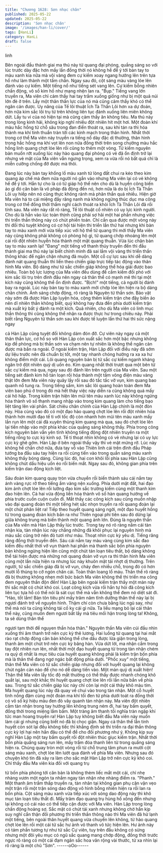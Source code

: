 ```yaml
---
title: "Chương 1628: Sơn nhạc chân"
published: 2025-05-22
updated: 2025-05-22
description: 'Sơn nhạc chân'
image: '/images/han-li/cover/'
tags: [HanLi]
category: HanLi
draft: false
---
```


linh

Bên ngoài đầu thánh giai ma thú này tử quang đại phóng, quầng
sáng so với lúc trước dày đặc hơn mấy lần đồng thời nó không hề
để ý tới bàn tay to màu xanh kia nữa mà vội vàng đem cự kiếm
xoay ngang hướng lên trên tựa hồ như làm thành một tấm chắn.
Ngay sau đó, cột sáng màu vàng lóe lên đánh vào cự kiếm.
Một tiếng nổ như tiếng sét vang lên. Cự kiếm bỗng nhiên chấn
động, vô số kim hồ như mạng nhện lan ra.
"Bụp."
Tiếng vang lớn truyền ra, Ma viên chỉ cảm thấy hai tay trầm xuống
giống như bị một quả núi lớn đè ở trên. Lấy một thân thần lực của
nó mà cũng cảm thấy khó có thể ngăn cản được.
Uy năng của Tế lôi thuật Ích Tà Thần Lôi hơn xa dự đoán, hơn
nữa kim sắc lôi trụ từ trên không liên tục đánh xuống liên miên
không dứt. Lấy tu vi của nó hiện tại mà cũng cảm thấy ăn không
tiêu. Ma thú này trong lòng kinh hãi, không kịp nghĩ nhiều đột
nhiên hít một hơi. Một đoàn khí màu hắc hồng từ chỗ sâu trong
đan điền thoát ra, sau khi tán ra thì hóa thành ma khí tinh thuần
tràn tới các kinh mạch trong thân hình.
Nhất thời trong cơ thể Ma viên này truyền ra tiếng nổ dày đặc dị
thường, thân hình trong hắc hồng ma khí vọt lên non nửa đồng
thời trên song chưởng màu hắc hồng linh quang chợt lóe lên rồi
cũng to thêm một vòng. Tử kiếm nguyên bản muốn rớt xuống lúc
này hào quang đại phóng có vẻ đã ổn định trở lại nhưng vẻ mặt
của Ma viên vẫn ngưng trọng, xem ra vừa rồi nó bất quá chỉ là
miễn cưỡng chống đỡ được mà thôi.

Đang lúc này bàn tay khổng lồ màu xanh từ lòng đất chui ra kéo
theo kim quang áp chế mà đem nửa người nó gắn vào nhưng Ma
viên lại có vẻ không hề để ý tới. Hắn tự cho là có tử giáp hộ thể
nên cho dù là huyền công biến ảo gì đó căn bản là vô pháp đả
động đến nó, hơn nữa là do bị Ích Tà Thần Lôi uy hiếp nên nó
cũng thực không rảnh mà phân thần quá nhiều.
Hiện giờ Ma viên há to cái miệng đầy răng nanh mà không ngừng
thúc dục ma công trong cơ thể đồng thời thầm nghĩ cách thoát ra
khỏi Ích Tà Thần Lôi đã rồi tính sau. Ma viên này rất rõ ràng, Tế
lôi thuật cố nhiên có uy lực kinh người. Cho dù là hắn vào lúc
toàn thịnh cũng phải sợ hãi một hai phần nhưng việc thi triển thần
thông này có chút phiền toán. Chỉ cần qua được một vòng này thì
đối thủ tuyệt không có cơ hội tái hiện thi triển lần thứ hai nhưng
khi bàn tay to màu xanh mới vừa tiếp xúc với hộ thể tử quang thì
mới thấy Ma viên này cũng không phải không có phòng hộ gì, tử
quang chớp nhoáng lên một cái rồi đột nhiên huyễn hóa thành
một mặt quang thuẫn.
Vừa lúc chặn bàn tay to màu xanh lại! "Đang" một tiếng vỡ thanh
thúy truyền đến thì đầu thánh giai ma thú này lại biết chính mình
đã sai lầm vội vàng thi triển thần thông khác để ngăn chặn nhưng
đã muộn. Một cỗ cự lực sau khi dễ dàng đánh nát quang thuẫn thì
liền theo chiến giáp trực tiếp tác động vào thân hình Ma viên. Bộ
dáng như tử sắc chiến giáp không thể hóa giải được bao nhiêu.
Toàn bộ lực lượng của Ma viên đều dùng để cầm kiếm đối phó
với kim sắc lôi trụ trên đỉnh đầu nên ngay cả thân thể có mạnh mẽ
thì tại một kích này cũng không thể ổn định được.
"Bịch!" một tiếng, cả người bị đánh bay ra ngoài. Lúc này bàn tay
to màu xanh mới chớp lóe lên hiện ra bộ dáng chân chính. Ánh
sáng chớp động, rõ ràng là Nguyên từ thần sơn. Bảo vật này sớm
đã được Hàn Lập luyện hóa, cộng thêm kiếm trận che đậy biến
ảo nên dĩ nhiên thần không biết, quỷ không hay đưa đến phía
dưới kiếm trận mà xuất kỳ bất ý đánh ra một kích.
Quả nhiên, cho dù Ma viên có linh mục thần thông thì cũng không
thể nhận ra được thực hư trong chiêu này. Phải biết rằng Nguyên
từ thần sơn sau khi được tế luyện lần thứ hai thì sức nặng ngay

cả Hàn Lập cũng tuyệt đối không dám đón đỡ. Cự viên này ngay
cả một thân thần lực, cơ hồ so với Hàn Lập còn xuất sắc hơn một
bậc nhưng không kịp đề phòng mà bị thần sơn va chạm nên tự
nhiên là không thể ngăn cản được mà bắn ra ngoài. Ở ngoài kiếm
trận, Hàn Lập đối với điều này đã sớm dự liệu trước nên đã
chuẩn bị tốt, một tay nhanh chóng hướng ra xa xa hư không điểm
một cái.
Lôi quang nguyên bản bị tử sắc cự kiếm ngạnh kháng ngăn trở
đột nhiên quỷ dị uốn éo. Kim quang nhất thời trượt qua một bên
tử sắc cự kiếm mà qua, ngay sau đó đánh lên trên người của Ma
viên.
Sau một tiếng sét đánh kim hồ tán loạn rồi hóa thành một tấm
võng điện màu vàng thật lớn đem Ma viên này quây lấy rồi sau đó
tấc tấc vỡ vụn, kim quang bao quanh nổ tung ra. Trong tiếng sấm,
kim sắc lôi quang hoàn toàn đem Ma viên bao phủ ở trong đó mà
hết thảy việc này diễn ra cũng không quá mấy cái hô hấp.
Trong kiếm trận hiện lên mũi tên màu xanh lúc này không ngừng
hóa thành vô số thanh mang nhập vào trong kim quang làm cho
tiếng bạo liệt tăng lên vài phần. Sát chiêu chân chính của Hàn
Lập chính là một đòn này.
Hòa cùng vào đó có một đạo hào quang chợt lóe lên rồi đột nhiên
hóa thành hơn mười đạo tế ti với tốc độ còn nhanh hơn mũi tên
màu xanh mấy lần run lên một cái đã xuyên thủng kim quang mà
qua, sau đó chợt lóe lên lại tiến nhập vào một phía khác của
quầng sáng không thấy.
Phía trong công kích nguyên bản vẫn yên tĩnh không tiếng động
đột nhiên truyền ra một tiếng rống to cực kỳ kinh sợ. Tế ti thoạt
nhìn không có vẻ nhưng lại có uy lực cực kỳ ghê gớm. Hàn Lập ở
bên ngoài thấy vậy thì vẻ mặt mừng rỡ. Lúc này không hề chần
chờ nữa, đưa tay vỗ vào Thiên linh cái trên đỉnh đầu Pháp tướng
ba đầu sáu tay hiện ra rồi cùng tiến vào trong quần sáng màu
xanh không thấy bóng dáng. Cùng lúc đó, hai con khôi lỗi phía
sau Hàn Lập cũng không chút dấu hiệu uốn éo rồi biến mất.
Ngay sau đó, không gian phía trên kiếm trận dao động kịch liệt.

Sáu đoàn kim quang quay tròn vừa chuyển rồi biến thành sáu cái
nắm tay ánh vàng rực rỡ theo tiếng ầm vàng nện xuống. Phía
dưới mặt đất, hai đạo kim ảnh chợt lóe lên rồi lưỡng đạo kim sắc
trường kiếm cùng một thanh kim đao hiện lên. Cả hai vừa động
liền hóa thành vô số hàn quang hướng về phía trước cuồn cuộn
cuốn đi.
Mắt thấy các công kích sau cũng muốn nhập vào đại quang đoàn
thì một tiếng hét sắc nhọn truyền ra rồi quang đoàn lại một chút
phân liệt ra!
Tiếp theo huyết quang sáng ngời, một đạo huyết hồng từ trong
quang đoàn kích bắn ra như Thiên ngoại phi tiên sau đó dừng lại
giữa không trung mà biến thành một quang ảnh lớn. Đúng là
nguyên thần của Ma viên mà Hàn Lập thấy lúc trước. Trong tay
nó rõ ràng nắm cái tàn nhận kia, tàn nhận lúc này chẳng những
đã khôi phục lại nguyên hình mà màu sắc cũng trở nên đỏ tươi
như máu. Thoạt nhìn cực kỳ yêu dị.
Tiếng răng răng đồng thời truyền đến. Sáu cái nắm tay màu vàng
cùng kim sắc đao kiếm đều nhất thời vỡ vụn thành hai phần mà
thanh sắc bốn phía nguyên bản không ngừng hiện lên cũng một
chút tán loạn tiêu thất, bộ dáng không thể tái hiện được mà
những nơi quang đoàn vỡ vụn ra thì thân hình Ma viên cũng một
lần nữa hiện ra nhưng lúc này khuôn mặt tái nhợt dị thường. Trên
người, tử sắc chiến giáp đã bị vỡ vụn, cháy đen nhiều chỗ, trong
đó có hơn mười lỗ thủng to cỡ ngón chân cái. Toàn thân loang lổ
máu.
Thân thể rõ ràng đã bị thương không nhẹn mới bức bách Ma viên
không thể thi triển ma công đem nguyên thần độn đến! Hàn Lập
bên ngoài kiếm trận thấy một màn này thì sắc mặt có chút khó
coi. Loạt công kích vừa rồi hắn tự hỏi đã công kích liên tục tựa hồ
có thể nói là sát cục thế mà vẫn không thể đem nó diệt sát đi.
"Hảo, tốt lắm! Bản tôn tiêu phí mấy trăm năm tĩnh dưỡng thân thể
này lại bị ngươi đánh trở về nguyên hình. Thậm chí còn chưa
bằng lúc ngủ say, như thế mà nói ta cũng không tái cố kỵ cái gì
nữa. Ta liều mạng bỏ lại cái thân thể này, cũng muốn đem ngươi
bắt lấy mà tiêu mối hận trong lòng ta! Không, ta sẽ dùng thân thể

ngươi tạm thời để nguyen thần hóa thân."
Nguyên thần Ma viên cúi đầu nhìn xuống thì âm thanh trở nên
cực kỳ thê lương. Hai luồng tử quang tại hai mắt rào rạt chớp
động căn bản không thể che dấu được lửa giận trong lòng, thanh
âm một chút trở nên cực kỳ băng hàn.
Vừa dứt lời, ma nhận cầm trong tay đột nhiên run lên, nhất thời
một đạo huyết quang từ trong tàn nhận chém ra quỷ dị nhất là
mục tiêu của huyết quang không phải là kiếm trận bốn phía mà là
thân thể đang ngơ ngác bất động phía dưới.
"Phốc xuy" một tiếng, thân thể Ma viên có tử sắc chiến giáp
nhưng đối với huyết quang lại không chút ngăn cản nào để cho
nó dễ dàng tiến vào. Một màn quỷ dị xuất hiện!
Thân thể Ma viên lấy tốc độ mắt thường có thể thấy được nhanh
chóng khô quắt lại, sau một khắc thì huyết quang chợt lóe lên rồi
lần nữa bắn về phía sau. Trong tử sắc chiến giáp lúc này chỉ còn
lại một cái thây khô màu tím. Mà huyết quang lúc này đã quay về
chui vào trong tàn nhận. Một cỗ huyết tinh nồng đậm cùng một
đoàn ma khí tối đen từ phía dưới toát ra đồng thời có vô số ký
hiệu màu đen đỏ vây quanh tàn nhận này.
Ma viên đột nhiên cầm tàn nhận trong tay hướng lên không trung
ném đi, hai tay bấm quyết, đồng thời trong miệng lầm bầm. Một
tràng âm thanh tối nghĩa tràn ngập khí tức man hoang truyền ra!
Hàn Lập tuy không biết đầu Ma viên này muốn làm cái gì nhưng
cũng biết nó đã bị chọc giận. Ngay cả thân thể lẫn tinh huyết còn
sót lại đều không tiếc thì khẳng định sẽ thi triển ra đại thần thông
cực kỳ lợi hại nên hắn đâu có thể để cho đối phương như ý.
Không kịp suy nghĩ Hàn Lập một tay bấm quyết rồi đột nhiên thúc
giục kiếm trận. Nhất thời bốn phía quầng sáng run lên, mấy trắm
đóa thanh liên từ trong quầng sáng hiện ra. Chúng quay tròn một
vòng rồi từ chỗ trung tâm phun ra mười cột sáng màu xanh, chợt
lóe lên lướt qua đánh về phía Ma viên.
Nhưng sau đó chuyện khó tin đã xảy ra làm cho sắc mặt Hàn Lập
trở nên cực kỳ khó coi. Chỉ thấy đầu Ma viên kia đối với quang trụ

từ bốn phía phóng tới căn bản là không thèm liếc mắt một cái, chỉ
nhẹ nhàng vươn một ngón ta nhắm ngay tàn nhận nhẹ nhàng
điểm ra.
"Phanh."
Một thanh âm trầm thấp truyền ra, tàn nhân tại không gian phụ
cận vặn vẹo một trận rồi một trận sóng dao động vô hình bỗng
nhiên hiện ra rồi lan ra bốn phía. Cột sáng màu xanh vừa tiếp xúc
với sóng dao động này thì khô mục tán loạn tiêu thất đi.
Mấy trăm đạo quang trụ hùng hổ xông đến nhưng lại không có cái
nào có thể tiếp cận được với Ma viên. Hàn Lập trong lòng chấn
động hoảng sợ. Sắc mặt có chút tái xanh nhưng không chờ hắn
kịp suy nghĩ cẩn thận đối phương thi triển thần thông nào thì Ma
viên đã hừ lạnh một tiếng, bên ngoài thân huyết quang vừa
chuyển lên không, từ hào quang chợt lóe lên rồi một cái tử sắc hư
ảnh vô thanh vô tức hiện lên.
Hư ảnh này có tám phần tương tự như tử sắc Cự viên, tuy trên
đầu không có sừng nhưng một đôi yêu mục có ngũ sắc quang
mang chớp động, đồng thời trước ngực rõ ràng có một cái đạm
ngân sắc hoa văn rộng vài thước, từ xa nhìn lại rõ ràng là một chũ
"Sơn".
------oOo------
